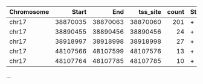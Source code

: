 | Chromosome   |    Start |      End |   tss_site |   count | Strand   | Feature        | gene_id            |     tpm |   gene_count |     usage |   annotated_site |
|:-------------|---------:|---------:|-----------:|--------:|:---------|:---------------|:-------------------|--------:|-------------:|----------:|-----------------:|
| chr17        | 38870035 | 38870063 |   38870060 |     201 | +        | five_prime_utr | ENSG00000002834.18 | 2220.6  |          252 | 0.797619  |         38869858 |
| chr17        | 38890455 | 38890456 |   38890456 |      24 | +        | exon           | ENSG00000002834.18 |  265.15 |          252 | 0.0952381 |               -1 |
| chr17        | 38918997 | 38918998 |   38918998 |      27 | +        | exon           | ENSG00000002834.18 |  298.29 |          252 | 0.107143  |               -1 |
| chr17        | 48107566 | 48107599 |   48107576 |      13 | +        | five_prime_utr | ENSG00000002919.15 |  143.62 |           23 | 0.565217  |         48107548 |
| chr17        | 48107764 | 48107785 |   48107785 |      10 | +        | five_prime_utr | ENSG00000002919.15 |  110.48 |           23 | 0.434783  |         48107548 |
...
